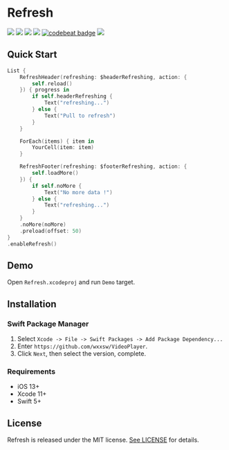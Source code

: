 # Refresh

<p align="left">
<a href="https://developer.apple.com/swift"><img src="https://img.shields.io/badge/language-Swift%205-f48041.svg?style=flat"></a>
<a href="https://developer.apple.com/swiftui"><img src="https://img.shields.io/badge/framework-SwiftUI-blue.svg?style=flat"></a>
<a href="https://developer.apple.com/ios"><img src="https://img.shields.io/badge/platform-iOS%2013%2b-blue.svg?style=flat"></a>
<a href="https://github.com/apple/swift-package-manager"><img src="https://img.shields.io/badge/SPM-compatible-4BC51D.svg?style=flat"></a>
<a href="https://codebeat.co/projects/github-com-wxxsw-refresh-master"><img alt="codebeat badge" src="https://codebeat.co/badges/a130bdd3-eb27-4bf1-820f-8839bbbb3715" /></a>
<a href="https://github.com/wxxsw/Refresh/blob/master/LICENSE"><img src="http://img.shields.io/badge/license-MIT-lightgrey.svg?style=flat"></a>
</p>

## Quick Start

```swift
List {
    RefreshHeader(refreshing: $headerRefreshing, action: {
        self.reload()
    }) { progress in
        if self.headerRefreshing {
            Text("refreshing...")
        } else {
            Text("Pull to refresh")
        }
    }

    ForEach(items) { item in
        YourCell(item: item)
    }

    RefreshFooter(refreshing: $footerRefreshing, action: {
        self.loadMore()
    }) {
        if self.noMore {
            Text("No more data !")
        } else {
            Text("refreshing...")
        }
    }
    .noMore(noMore)
    .preload(offset: 50)
}
.enableRefresh()
```

## Demo

Open `Refresh.xcodeproj` and run `Demo` target.

## Installation

### Swift Package Manager

1. Select `Xcode -> File -> Swift Packages -> Add Package Dependency...` 
2. Enter `https://github.com/wxxsw/VideoPlayer`.
3. Click `Next`, then select the version, complete.

### Requirements

- iOS 13+
- Xcode 11+
- Swift 5+

## License

Refresh is released under the MIT license. [See LICENSE](https://github.com/wxxsw/Refresh/blob/master/LICENSE) for details.
